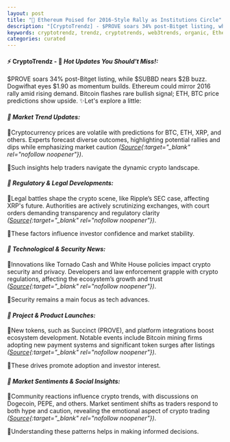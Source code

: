 ```yaml
---
layout: post
title: "🌅 Ethereum Poised for 2016-Style Rally as Institutions Circle"
description: "[CryptoTrendz] - $PROVE soars 34% post-Bitget listing, while $SUBBD nears $2B buzz. Dogwifhat eyes $1.90 as momentum builds. Ethereum could mirror 2016 rally amid rising demand. Bitcoin flashes rare bullish signal; ETH, BTC price predictions show upside."
keywords: cryptotrendz, trendz, cryptotrends, web3trends, organic, Ethereum, Listing, Token, Investors, XRP, Japan, CTO, CEO, Crypto, Binance, Bitcoin, Mining
categories: curated
---
```


#### ⚡ CryptoTrendz - 📌 *Hot Updates You Should't Miss!:*

$PROVE soars 34% post-Bitget listing, while $SUBBD nears $2B buzz. Dogwifhat eyes $1.90 as momentum builds. Ethereum could mirror 2016 rally amid rising demand. Bitcoin flashes rare bullish signal; ETH, BTC price predictions show upside. ✨Let's explore a little:


#### *🔖  Market Trend Updates:*  

🔹Cryptocurrency prices are volatile with predictions for BTC, ETH, XRP, and others. Experts forecast diverse outcomes, highlighting potential rallies and dips while emphasizing market caution *([Source](https://s.avyag.com/fleg){:target="_blank" rel="nofollow noopener"})*.  

🔹Such insights help traders navigate the dynamic crypto landscape.

#### *🔖  Regulatory & Legal Developments:*  

🔹Legal battles shape the crypto scene, like Ripple’s SEC case, affecting XRP's future. Authorities are actively scrutinizing exchanges, with court orders demanding transparency and regulatory clarity *([Source](https://s.avyag.com/ctvp){:target="_blank" rel="nofollow noopener"})*.  

🔹These factors influence investor confidence and market stability.

#### *🔖  Technological & Security News:*  

🔹Innovations like Tornado Cash and White House policies impact crypto security and privacy. Developers and law enforcement grapple with crypto regulations, affecting the ecosystem’s growth and trust *([Source](https://s.avyag.com/hmty){:target="_blank" rel="nofollow noopener"})*.  

🔹Security remains a main focus as tech advances.

#### *🔖  Project & Product Launches:*  

🔹New tokens, such as Succinct (PROVE), and platform integrations boost ecosystem development. Notable events include Bitcoin mining firms adopting new payment systems and significant token surges after listings *([Source](https://s.avyag.com/t7g9){:target="_blank" rel="nofollow noopener"})*.  

🔹These drives promote adoption and investor interest.

#### *🔖  Market Sentiments & Social Insights:*  

🔹Community reactions influence crypto trends, with discussions on Dogecoin, PEPE, and others. Market sentiment shifts as traders respond to both hype and caution, revealing the emotional aspect of crypto trading *([Source](https://s.avyag.com/rxak){:target="_blank" rel="nofollow noopener"})*.  

🔹Understanding these patterns helps in making informed decisions.